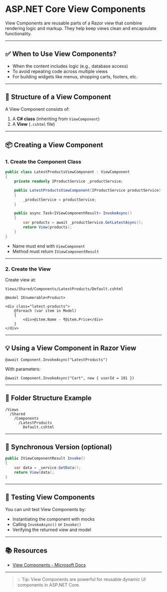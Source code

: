 
# ASP.NET Core View Components

View Components are reusable parts of a Razor view that combine rendering logic and markup. They help keep views clean and encapsulate functionality.

---

## ✅ When to Use View Components?

- When the content includes logic (e.g., database access)
- To avoid repeating code across multiple views
- For building widgets like menus, shopping carts, footers, etc.

---

## 🧱 Structure of a View Component

A View Component consists of:

1. A **C# class** (inheriting from `ViewComponent`)
2. A **View** (`.cshtml` file)

---

## 📦 Creating a View Component

### 1. Create the Component Class

```csharp
public class LatestProductsViewComponent : ViewComponent
{
    private readonly IProductService _productService;

    public LatestProductsViewComponent(IProductService productService)
    {
        _productService = productService;
    }

    public async Task<IViewComponentResult> InvokeAsync()
    {
        var products = await _productService.GetLatestAsync();
        return View(products);
    }
}
```

- Name must end with `ViewComponent`
- Method must return `IViewComponentResult`

---

### 2. Create the View

Create view at:

```
Views/Shared/Components/LatestProducts/Default.cshtml
```

```razor
@model IEnumerable<Product>

<div class="latest-products">
    @foreach (var item in Model)
    {
        <div>@item.Name - ₹@item.Price</div>
    }
</div>
```

---

## 💡 Using a View Component in Razor View

```razor
@await Component.InvokeAsync("LatestProducts")
```

With parameters:

```razor
@await Component.InvokeAsync("Cart", new { userId = 101 })
```

---

## 📁 Folder Structure Example

```
/Views
  /Shared
    /Components
      /LatestProducts
        Default.cshtml
```

---

## 🧪 Synchronous Version (optional)

```csharp
public IViewComponentResult Invoke()
{
    var data = _service.GetData();
    return View(data);
}
```

---

## 🔧 Testing View Components

You can unit test View Components by:

- Instantiating the component with mocks
- Calling `InvokeAsync()` or `Invoke()`
- Verifying the returned view and model

---

## 📚 Resources

- [View Components - Microsoft Docs](https://learn.microsoft.com/en-us/aspnet/core/mvc/views/view-components)

---

> 💡 Tip: View Components are powerful for reusable dynamic UI components in ASP.NET Core.
